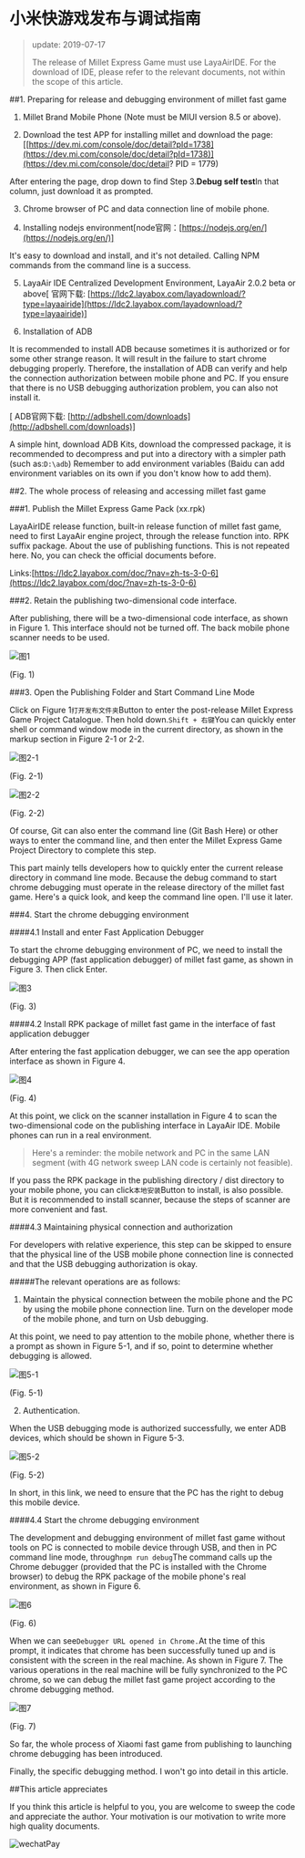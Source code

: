 # 小米快游戏发布与调试指南

> update: 2019-07-17
>
> The release of Millet Express Game must use LayaAirIDE. For the download of IDE, please refer to the relevant documents, not within the scope of this article.

##1. Preparing for release and debugging environment of millet fast game

1. Millet Brand Mobile Phone (Note must be MIUI version 8.5 or above).

2. Download the test APP for installing millet and download the page:[[https://dev.mi.com/console/doc/detail?pId=1738](https://dev.mi.com/console/doc/detail?pId=1738)](https://dev.mi.com/console/doc/detail? PID = 1779)

After entering the page, drop down to find Step 3.**Debug self test**In that column, just download it as prompted.

3. Chrome browser of PC and data connection line of mobile phone.

4. Installing nodejs environment[node官网：[https://nodejs.org/en/](https://nodejs.org/en/)]

It's easy to download and install, and it's not detailed. Calling NPM commands from the command line is a success.

5. LayaAir IDE Centralized Development Environment, LayaAir 2.0.2 beta or above[ 官网下载: [https://ldc2.layabox.com/layadownload/?type=layaairide](https://ldc2.layabox.com/layadownload/?type=layaairide)]

6. Installation of ADB

It is recommended to install ADB because sometimes it is authorized or for some other strange reason. It will result in the failure to start chrome debugging properly. Therefore, the installation of ADB can verify and help the connection authorization between mobile phone and PC. If you ensure that there is no USB debugging authorization problem, you can also not install it.


 [ ADB官网下载:  [http://adbshell.com/downloads](http://adbshell.com/downloads)]

A simple hint, download ADB Kits, download the compressed package, it is recommended to decompress and put into a directory with a simpler path (such as:`D:\adb`) Remember to add environment variables (Baidu can add environment variables on its own if you don't know how to add them).

##2. The whole process of releasing and accessing millet fast game

###1. Publish the Millet Express Game Pack (xx.rpk)

LayaAirIDE release function, built-in release function of millet fast game, need to first LayaAir engine project, through the release function into. RPK suffix package. About the use of publishing functions. This is not repeated here. No, you can check the official documents before.

Links:[https://ldc2.layabox.com/doc/?nav=zh-ts-3-0-6](https://ldc2.layabox.com/doc/?nav=zh-ts-3-0-6)

###2. Retain the publishing two-dimensional code interface.

After publishing, there will be a two-dimensional code interface, as shown in Figure 1. This interface should not be turned off. The back mobile phone scanner needs to be used.

![图1](img/1.png) 


(Fig. 1)

###3. Open the Publishing Folder and Start Command Line Mode

Click on Figure 1`打开发布文件夹`Button to enter the post-release Millet Express Game Project Catalogue. Then hold down.`Shift + 右键`You can quickly enter shell or command window mode in the current directory, as shown in the markup section in Figure 2-1 or 2-2.

![图2-1](img/2-1.png) 


(Fig. 2-1)

![图2-2](img/2-2.png) 


(Fig. 2-2)

Of course, Git can also enter the command line (Git Bash Here) or other ways to enter the command line, and then enter the Millet Express Game Project Directory to complete this step.

This part mainly tells developers how to quickly enter the current release directory in command line mode. Because the debug command to start chrome debugging must operate in the release directory of the millet fast game. Here's a quick look, and keep the command line open. I'll use it later.

###4. Start the chrome debugging environment

####4.1 Install and enter Fast Application Debugger

To start the chrome debugging environment of PC, we need to install the debugging APP (fast application debugger) of millet fast game, as shown in Figure 3. Then click Enter.

![图3](img/3.png) 


(Fig. 3)

####4.2 Install RPK package of millet fast game in the interface of fast application debugger

After entering the fast application debugger, we can see the app operation interface as shown in Figure 4.

![图4](img/4.png) 


(Fig. 4)

At this point, we click on the scanner installation in Figure 4 to scan the two-dimensional code on the publishing interface in LayaAir IDE. Mobile phones can run in a real environment.

> Here's a reminder: the mobile network and PC in the same LAN segment (with 4G network sweep LAN code is certainly not feasible).

If you pass the RPK package in the publishing directory / dist directory to your mobile phone, you can click`本地安装`Button to install, is also possible. But it is recommended to install scanner, because the steps of scanner are more convenient and fast.

####4.3 Maintaining physical connection and authorization

For developers with relative experience, this step can be skipped to ensure that the physical line of the USB mobile phone connection line is connected and that the USB debugging authorization is okay.

#####The relevant operations are as follows:

1. Maintain the physical connection between the mobile phone and the PC by using the mobile phone connection line. Turn on the developer mode of the mobile phone, and turn on Usb debugging.

At this point, we need to pay attention to the mobile phone, whether there is a prompt as shown in Figure 5-1, and if so, point to determine whether debugging is allowed.

![图5-1](img/5-1.png) 


(Fig. 5-1)

2. Authentication.

When the USB debugging mode is authorized successfully, we enter ADB devices, which should be shown in Figure 5-3.

![图5-2](img/5-2.png) 


(Fig. 5-2)

In short, in this link, we need to ensure that the PC has the right to debug this mobile device.

####4.4 Start the chrome debugging environment

The development and debugging environment of millet fast game without tools on PC is connected to mobile device through USB, and then in PC command line mode, through`npm run debug`The command calls up the Chrome debugger (provided that the PC is installed with the Chrome browser) to debug the RPK package of the mobile phone's real environment, as shown in Figure 6.

![图6](img/6.png) 


(Fig. 6)

When we can see`Debugger URL opened in Chrome.`At the time of this prompt, it indicates that chrome has been successfully tuned up and is consistent with the screen in the real machine. As shown in Figure 7. The various operations in the real machine will be fully synchronized to the PC chrome, so we can debug the millet fast game project according to the chrome debugging method.

![图7](img/7.png) 


(Fig. 7)

So far, the whole process of Xiaomi fast game from publishing to launching chrome debugging has been introduced.

Finally, the specific debugging method. I won't go into detail in this article.



##This article appreciates

If you think this article is helpful to you, you are welcome to sweep the code and appreciate the author. Your motivation is our motivation to write more high quality documents.

![wechatPay](../../../wechatPay.jpg)

